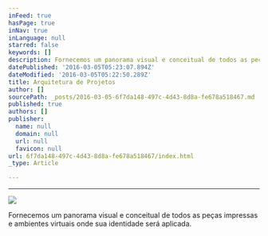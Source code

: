 ```yaml
---
inFeed: true
hasPage: true
inNav: true
inLanguage: null
starred: false
keywords: []
description: Fornecemos um panorama visual e conceitual de todos as peças impressas e ambientes virtuais onde sua identidade será aplicada.
datePublished: '2016-03-05T05:23:07.894Z'
dateModified: '2016-03-05T05:22:50.289Z'
title: Arquitetura de Projetos
author: []
sourcePath: _posts/2016-03-05-6f7da148-497c-4d43-8d8a-fe678a518467.md
published: true
authors: []
publisher:
  name: null
  domain: null
  url: null
  favicon: null
url: 6f7da148-497c-4d43-8d8a-fe678a518467/index.html
_type: Article

---
```

****
![](https://the-grid-user-content.s3-us-west-2.amazonaws.com/56695860-ed59-4995-9a38-edb02ce23542.jpg)

Fornecemos um panorama visual e conceitual de todos as peças impressas e ambientes virtuais onde sua identidade será aplicada.